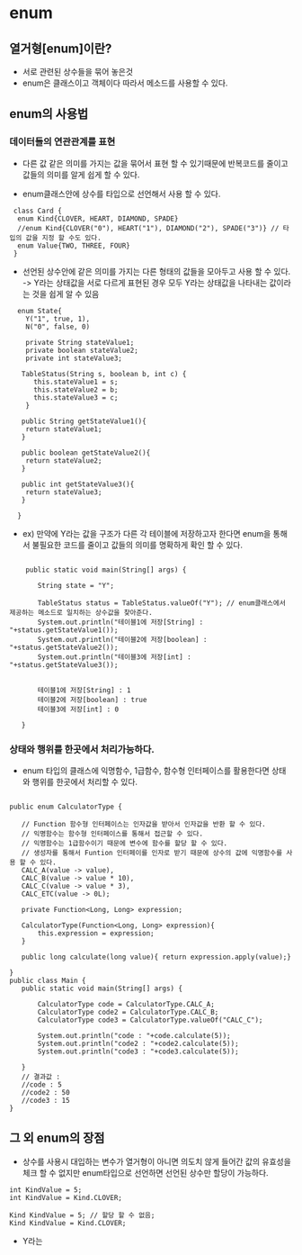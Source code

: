 # enum

## 열거형[enum]이란?
 - 서로 관련된 상수들을 묶어 놓은것 
 - enum은 클래스이고 객체이다 따라서 메소드를 사용할 수 있다.

## enum의 사용법
  ### 데이터들의 연관관계를 표현
  - 다른 값 같은 의미를 가지는 값을 묶어서 표현 할 수 있기때문에 반복코드를 줄이고 값들의 의미를 알게 쉽게 할 수 있다.
  
  
 - enum클래스안에 상수를 타입으로 선언해서 사용 할 수 있다. 
```
 class Card {
  enum Kind{CLOVER, HEART, DIAMOND, SPADE}
  //enum Kind{CLOVER("0"), HEART("1"), DIAMOND("2"), SPADE("3")} // 타입의 값을 지정 할 수도 있다.
  enum Value{TWO, THREE, FOUR}
 }

```

 - 선언된 상수안에 같은 의미를 가지는 다른 형태의 값들을 모아두고 사용 할 수 있다.<br>
 -> Y라는 상태값을 서로 다르게 표현된 경우 모두 Y라는 상태값을 나타내는 값이라는 것을 쉽게 알 수 있음
 
```
  enum State{
    Y("1", true, 1), 
    N("0", false, 0)
    
    private String stateValue1;
    private boolean stateValue2;
    private int stateValue3;
    
   TableStatus(String s, boolean b, int c) {
      this.stateValue1 = s;
      this.stateValue2 = b;
      this.stateValue3 = c;
    }    
    
   public String getStateValue1(){
    return stateValue1;
   }
    
   public boolean getStateValue2(){
    return stateValue2;
   }
   
   public int getStateValue3(){
    return stateValue3;
   }   
    
  }
```
 - ex) 만약에 Y라는 값을 구조가 다른 각 테이블에 저장하고자 한다면 enum을 통해서 불필요한 코드를 줄이고 값들의 의미를 명확하게 확인 할 수 있다.
 
 ```
 
     public static void main(String[] args) {

        String state = "Y";

        TableStatus status = TableStatus.valueOf("Y"); // enum클래스에서 제공하는 메소드로 일치하는 상수값을 찾아준다.
        System.out.println("테이블1에 저장[String] : "+status.getStateValue1());
        System.out.println("테이블2에 저장[boolean] : "+status.getStateValue2());
        System.out.println("테이블3에 저장[int] : "+status.getStateValue3());

        
        테이블1에 저장[String] : 1
        테이블2에 저장[boolean] : true
        테이블3에 저장[int] : 0
       
    }
 
 ```
 
  ### 상태와 행위를 한곳에서 처리가능하다.
  - enum 타입의 클래스에 익명함수, 1급함수, 함수형 인터페이스를 활용한다면 상태와 행위를 한곳에서 처리할 수 있다.
 ```
 
public enum CalculatorType {

    // Function 함수형 인터페이스는 인자값을 받아서 인자값을 반환 할 수 있다.
    // 익명함수는 함수형 인터페이스를 통해서 접근할 수 있다.
    // 익명함수는 1급함수이기 때문에 변수에 함수를 할당 할 수 있다.
    // 생성자를 통해서 Funtion 인터페이를 인자로 받기 때문에 상수의 값에 익명함수를 사용 할 수 있다.
    CALC_A(value -> value),
    CALC_B(value -> value * 10),
    CALC_C(value -> value * 3),
    CALC_ETC(value -> 0L);

    private Function<Long, Long> expression;

    CalculatorType(Function<Long, Long> expression){
        this.expression = expression;
    }

    public long calculate(long value){ return expression.apply(value);}

} 
 public class Main {
    public static void main(String[] args) {

        CalculatorType code = CalculatorType.CALC_A;
        CalculatorType code2 = CalculatorType.CALC_B;
        CalculatorType code3 = CalculatorType.valueOf("CALC_C");

        System.out.println("code : "+code.calculate(5));
        System.out.println("code2 : "+code2.calculate(5));
        System.out.println("code3 : "+code3.calculate(5));

    }
    // 결과값 : 
    //code : 5
    //code2 : 50
    //code3 : 15
} 
 
 ```
 
## 그 외 enum의 장점 
 
 - 상수를 사용시 대입하는 변수가 열거형이 아니면 의도치 않게 들어간 값의 유효성을 체크 할 수 없지만 enum타입으로 선언하면 선언된 상수만 할당이 가능하다.
 ```
 int KindValue = 5;
 int KindValue = Kind.CLOVER;
 
 Kind KindValue = 5; // 할당 할 수 없음;
 Kind KindValue = Kind.CLOVER;
 
 ```
 - Y라는 
 
